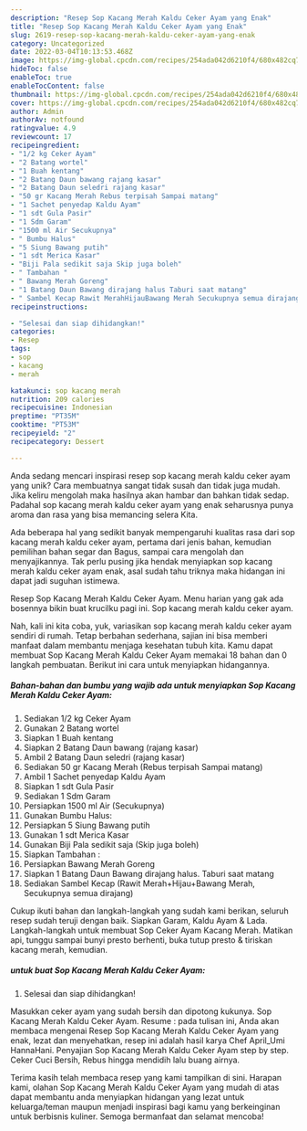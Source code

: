 ```yaml
---
description: "Resep Sop Kacang Merah Kaldu Ceker Ayam yang Enak"
title: "Resep Sop Kacang Merah Kaldu Ceker Ayam yang Enak"
slug: 2619-resep-sop-kacang-merah-kaldu-ceker-ayam-yang-enak
category: Uncategorized
date: 2022-03-04T10:13:53.468Z
image: https://img-global.cpcdn.com/recipes/254ada042d6210f4/680x482cq70/sop-kacang-merah-kaldu-ceker-ayam-foto-resep-utama.jpg
hideToc: false
enableToc: true
enableTocContent: false
thumbnail: https://img-global.cpcdn.com/recipes/254ada042d6210f4/680x482cq70/sop-kacang-merah-kaldu-ceker-ayam-foto-resep-utama.jpg
cover: https://img-global.cpcdn.com/recipes/254ada042d6210f4/680x482cq70/sop-kacang-merah-kaldu-ceker-ayam-foto-resep-utama.jpg
author: Admin
authorAv: notfound
ratingvalue: 4.9
reviewcount: 17
recipeingredient:
- "1/2 kg Ceker Ayam"
- "2 Batang wortel"
- "1 Buah kentang"
- "2 Batang Daun bawang rajang kasar"
- "2 Batang Daun seledri rajang kasar"
- "50 gr Kacang Merah Rebus terpisah Sampai matang"
- "1 Sachet penyedap Kaldu Ayam"
- "1 sdt Gula Pasir"
- "1 Sdm Garam"
- "1500 ml Air Secukupnya"
- " Bumbu Halus"
- "5 Siung Bawang putih"
- "1 sdt Merica Kasar"
- "Biji Pala sedikit saja Skip juga boleh"
- " Tambahan "
- " Bawang Merah Goreng"
- "1 Batang Daun Bawang dirajang halus Taburi saat matang"
- " Sambel Kecap Rawit MerahHijauBawang Merah Secukupnya semua dirajang"
recipeinstructions:

- "Selesai dan siap dihidangkan!"
categories:
- Resep
tags:
- sop
- kacang
- merah

katakunci: sop kacang merah 
nutrition: 209 calories
recipecuisine: Indonesian
preptime: "PT35M"
cooktime: "PT53M"
recipeyield: "2"
recipecategory: Dessert

---
```





Anda sedang mencari inspirasi resep sop kacang merah kaldu ceker ayam yang unik? Cara membuatnya sangat tidak susah dan tidak juga mudah. Jika keliru mengolah maka hasilnya akan hambar dan bahkan tidak sedap. Padahal sop kacang merah kaldu ceker ayam yang enak seharusnya punya aroma dan rasa yang bisa memancing selera Kita.





Ada beberapa hal yang sedikit banyak mempengaruhi kualitas rasa dari sop kacang merah kaldu ceker ayam, pertama dari jenis bahan, kemudian pemilihan bahan segar dan Bagus, sampai cara mengolah dan menyajikannya. Tak perlu pusing jika hendak menyiapkan sop kacang merah kaldu ceker ayam enak,      asal sudah tahu triknya maka hidangan ini dapat jadi suguhan istimewa.














Resep Sop Kacang Merah Kaldu Ceker Ayam. Menu harian yang gak ada bosennya bikin buat krucilku pagi ini. Sop kacang merah kaldu ceker ayam.






Nah, kali ini kita coba, yuk, variasikan sop kacang merah kaldu ceker ayam sendiri di rumah. Tetap berbahan sederhana, sajian ini bisa memberi manfaat dalam membantu menjaga kesehatan tubuh kita. Kamu dapat membuat Sop Kacang Merah Kaldu Ceker Ayam memakai 18 bahan dan 0 langkah pembuatan. Berikut ini cara untuk menyiapkan hidangannya.

<!--inarticleads1-->

##### Bahan-bahan dan bumbu yang wajib ada untuk menyiapkan Sop Kacang Merah Kaldu Ceker Ayam:

1. Sediakan 1/2 kg Ceker Ayam
1. Gunakan 2 Batang wortel
1. Siapkan 1 Buah kentang
1. Siapkan 2 Batang Daun bawang (rajang kasar)
1. Ambil 2 Batang Daun seledri (rajang kasar)
1. Sediakan 50 gr Kacang Merah (Rebus terpisah Sampai matang)
1. Ambil 1 Sachet penyedap Kaldu Ayam
1. Siapkan 1 sdt Gula Pasir
1. Sediakan 1 Sdm Garam
1. Persiapkan 1500 ml Air (Secukupnya)
1. Gunakan  Bumbu Halus:
1. Persiapkan 5 Siung Bawang putih
1. Gunakan 1 sdt Merica Kasar
1. Gunakan Biji Pala sedikit saja (Skip juga boleh)
1. Siapkan  Tambahan :
1. Persiapkan  Bawang Merah Goreng
1. Siapkan 1 Batang Daun Bawang dirajang halus. Taburi saat matang
1. Sediakan  Sambel Kecap (Rawit Merah+Hijau+Bawang Merah, Secukupnya semua dirajang)


Cukup ikuti bahan dan langkah-langkah yang sudah kami berikan, seluruh resep sudah teruji dengan baik. Siapkan Garam, Kaldu Ayam &amp; Lada. Langkah-langkah untuk membuat Sop Ceker Ayam Kacang Merah. Matikan api, tunggu sampai bunyi presto berhenti, buka tutup presto &amp; tiriskan kacang merah, kemudian. 

<!--inarticleads2-->

#####  untuk buat Sop Kacang Merah Kaldu Ceker Ayam:


1. Selesai dan siap dihidangkan!

Masukkan ceker ayam yang sudah bersih dan dipotong kukunya. Sop Kacang Merah Kaldu Ceker Ayam. Resume : pada tulisan ini, Anda akan membaca mengenai Resep Sop Kacang Merah Kaldu Ceker Ayam yang enak, lezat dan menyehatkan, resep ini adalah hasil karya Chef April_Umi HannaHani. Penyajian Sop Kacang Merah Kaldu Ceker Ayam step by step. Ceker Cuci Bersih, Rebus hingga mendidih lalu buang airnya. 

Terima kasih telah membaca resep yang kami tampilkan di sini. Harapan kami, olahan Sop Kacang Merah Kaldu Ceker Ayam yang mudah di atas dapat membantu anda menyiapkan hidangan yang lezat untuk keluarga/teman maupun menjadi inspirasi bagi kamu yang berkeinginan untuk berbisnis kuliner. Semoga bermanfaat dan selamat mencoba!
